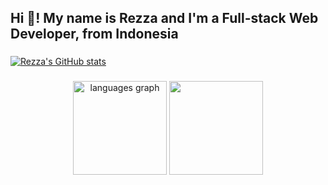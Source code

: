 <h2 align="left">Hi 👋! My name is Rezza and I'm a Full-stack Web Developer, from Indonesia</h2>

###
[![Rezza's GitHub stats](https://github-readme-stats.vercel.app/api?username=rezzadtyp)](https://github.com/anuraghazra/github-readme-stats)
###

<div align="center">
  <img src="https://github-readme-stats.vercel.app/api/top-langs?username=rezzadtyp&locale=en&hide_title=false&layout=compact&card_width=320&langs_count=5&theme=dracula&hide_border=false" height="150" alt="languages graph"  />
  <img height="150" src="https://media.giphy.com/media/v1.Y2lkPTc5MGI3NjExNm54cG12azE2azhubHk2MWo3NnBiYmNibDBhejhlY2RpaTBucGQwbSZlcD12MV9pbnRlcm5hbF9naWZfYnlfaWQmY3Q9Zw/z5qSTHfjSgSUJdNMVn/giphy.gif"  />
</div>

###
